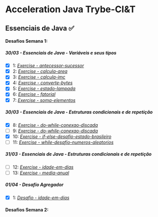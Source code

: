 # Acceleration Java Trybe-CI&T

## Essenciais de Java :white_check_mark:

#### Desafios Semana 1:
##### 30/03 - Essenciais de Java - Variáveis e seus tipos
- [x] 1: _[Exercise - antecessor-sucessor](https://github.com/tryber/acc-java-02-exercises-antecessor-sucessor/pull/17)_
- [x] 2: _[Exercise - calcula-area](https://github.com/tryber/acc-java-02-exercises-calcula-area/pull/19)_
- [x] 3: _[Exercise - calcula-imc](https://github.com/tryber/acc-java-02-exercises-calcula-imc/pull/18)_
- [x] 4: _[Exercise - converte-bytes](https://github.com/tryber/acc-java-02-exercises-converte-bytes/pull/17)_
- [x] 5: _[Exercise - estado-lampada](https://github.com/tryber/acc-java-02-exercises-estado-lampada/pull/17)_
- [x] 6: _[Exercise - fatorial](https://github.com/tryber/acc-java-02-exercises-fatorial/pull/17)_
- [x] 7: _[Exercise - soma-elementos](https://github.com/tryber/acc-java-02-exercises-soma-elementos/pull/17)_

##### 30/03 - Essenciais de Java - Estruturas condicionais e de repetição
- [x] 8: _[Exercise - do-while-conexao-discada](https://github.com/tryber/acc-java-02-exercises-do-while-conexao-discada/pull/14)_
- [ ] 9: _[Exercise - do-while-conexao-discada](https://github.com/tryber/acc-java-02-exercises-for-numeros-pares)_
- [x] 10: _[Exercise - if-else-desafio-estado-brasileiro](https://github.com/tryber/acc-java-02-exercises-if-else-desafio-estado-brasileiro/pull/13)_
- [ ] 11: _[Exercise - while-desafio-numeros-aleatorios](https://github.com/tryber/acc-java-02-exercises-while-desafio-numeros-aleatorios)_

##### 31/03 - Essenciais de Java - Estruturas condicionais e de repetição
- [ ] 12: _[Exercise - idade-em-dias](https://github.com/tryber/acc-java-02-exercises-idade-em-dias)_
- [ ] 13: _[Exercise - media-anual](https://github.com/tryber/acc-java-02-exercises-media-anual)_

##### 01/04 - Desafio Agregador
- [x] 1: _[Desafio - idade-em-dias](https://github.com/tryber/acc-java-02-exercises-controle-de-acesso/pull/27)_

#### Desafios Semana 2: